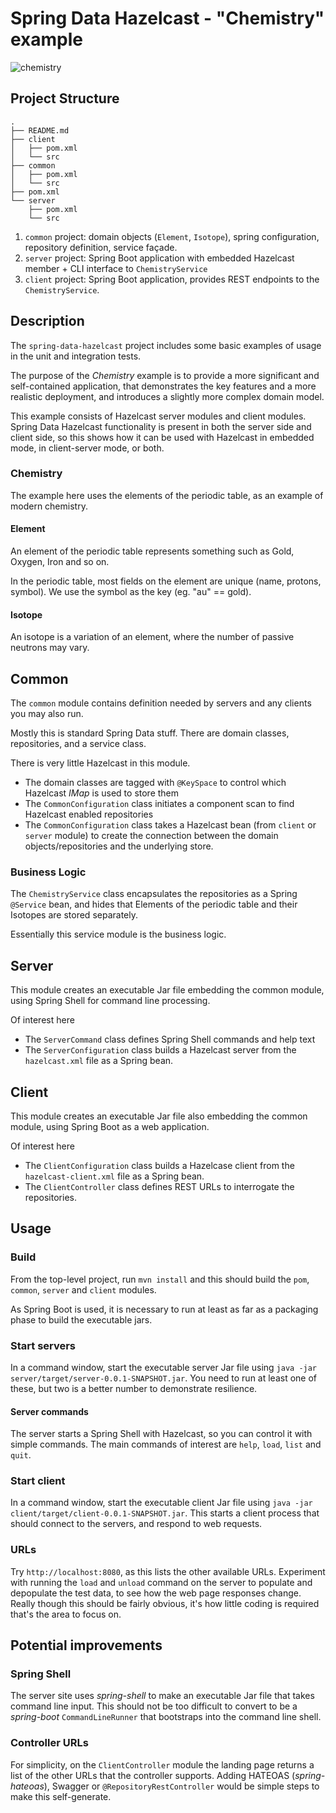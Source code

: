 # Spring Data Hazelcast - "Chemistry" example

![chemistry](http://img.pandawhale.com/87698-I-have-no-idea-what-Im-doing-m-BWx1.jpeg)

## Project Structure

```
.
├── README.md
├── client
│   ├── pom.xml
│   └── src
├── common
│   ├── pom.xml
│   └── src
├── pom.xml
└── server
    ├── pom.xml
    └── src

```

1. `common` project: domain objects (`Element`, `Isotope`), spring configuration, repository definition, service façade.
2. `server` project: Spring Boot application with embedded Hazelcast member + CLI interface to `ChemistryService`
3. `client` project: Spring Boot application, provides REST endpoints to the `ChemistryService`.

## Description
The `spring-data-hazelcast` project includes some basic examples of usage in the unit and integration tests.

The purpose of the *Chemistry* example is to provide a more significant and self-contained application,
that demonstrates the key features and a more realistic deployment, and introduces a slightly more
complex domain model.

This example consists of Hazelcast server modules and client modules. Spring Data Hazelcast functionality
is present in both the server side and client side, so this shows how it can be used with Hazelcast in
embedded mode, in client-server mode, or both.

### Chemistry
The example here uses the elements of the periodic table, as an example of modern chemistry.

#### Element
An element of the periodic table represents something such as Gold, Oxygen, Iron and so on. 

In the periodic table, most fields on the element are unique (name, protons, symbol). We use
the symbol as the key (eg. "au" == gold).

#### Isotope
An isotope is a variation of an element, where the number of passive neutrons may vary.

## Common
The `common` module contains definition needed by servers and any clients you may also run.

Mostly this is standard Spring Data stuff. There are domain classes, repositories, and a service class.

There is very little Hazelcast in this module. 
- The domain classes are tagged with `@KeySpace` to control which Hazelcast _IMap_ is used to store them
- The `CommonConfiguration` class initiates a component scan to find Hazelcast enabled repositories
- The `CommonConfiguration` class takes a Hazelcast bean (from `client` or `server` module) to create the connection between the domain objects/repositories and the underlying store.

### Business Logic
The `ChemistryService` class encapsulates the repositories as a Spring `@Service` bean, and hides that
Elements of the periodic table and their Isotopes are stored separately.

Essentially this service module is the business logic.

## Server
This module creates an executable Jar file embedding the common module, using Spring Shell for command line processing.

Of interest here
- The `ServerCommand` class defines Spring Shell commands and help text
- The `ServerConfiguration` class builds a Hazelcast server from the `hazelcast.xml` file as a Spring bean.

## Client
This module creates an executable Jar file also embedding the common module, using Spring Boot as a web application.

Of interest here
- The `ClientConfiguration` class builds a Hazelcase client from the `hazelcast-client.xml` file as a Spring bean.
- The `ClientController` class defines REST URLs to interrogate the repositories.

## Usage
### Build
From the top-level project, run `mvn install` and this should build the `pom`, `common`, `server` and `client` modules.

As Spring Boot is used, it is necessary to run at least as far as a packaging phase to build the executable jars.

### Start servers
In a command window, start the executable server Jar file using `java -jar server/target/server-0.0.1-SNAPSHOT.jar`.
You need to run at least one of these, but two is a better number to demonstrate resilience.

#### Server commands
The server starts a Spring Shell with Hazelcast, so you can control it with simple commands.
The main commands of interest are `help`, `load`, `list` and `quit`.

### Start client
In a command window, start the executable client Jar file using `java -jar client/target/client-0.0.1-SNAPSHOT.jar`.
This starts a client process that should connect to the servers, and respond to web requests.

### URLs
Try `http://localhost:8080`, as this lists the other available URLs.
Experiment with running the `load` and `unload` command on the server to populate and depopulate the test data, to see how the web page responses change. Really though this should be fairly obvious, it's how little coding is required that's the area to focus on.

## Potential improvements
### Spring Shell
The server site uses _spring-shell_ to make an executable Jar file that takes command line input. This should not be too difficult to convert to be a _spring-boot_ `CommandLineRunner` that bootstraps into the command line shell.

### Controller URLs
For simplicity, on the `ClientController` module the landing page returns a list of the other URLs that the controller supports. Adding HATEOAS (_spring-hateoas_), Swagger or `@RepositoryRestController` would be simple steps to make this self-generate.
